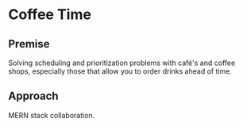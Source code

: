 # Coffee Time

## Premise

Solving scheduling and prioritization problems with café's and coffee shops, especially those that allow you to order drinks ahead of time.

## Approach

MERN stack collaboration.
